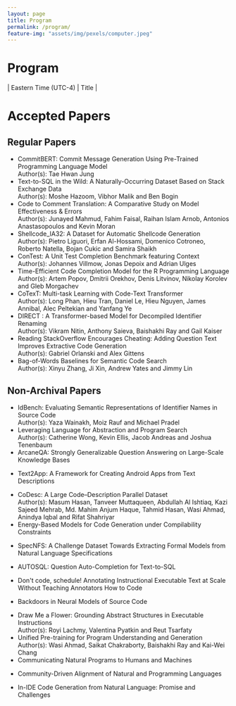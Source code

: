 ```yaml
---
layout: page
title: Program
permalink: /program/
feature-img: "assets/img/pexels/computer.jpeg"
---
```


# Program
| Eastern Time (UTC-4)   | Title |
<!-- |:-------------------|:--------------|
|9:00-9:05 |Opening Remarks |
|9:05-9:35 |**Invited Talk: [Eran Yahav](https://nlp4prog.github.io/2021/speakers/#eran_yahav)** |
|9:35-10:05 |**Invited Talk: [Charles Sutton](https://nlp4prog.github.io/2021/speakers/#charles_sutton)**  | -->
<!-- |10:05-10:30 | **Contributed Talk**:  _Code to Comment Translation: A Comparative Study on Model Effectiveness & Errors / Junayed Mahmud, Fahim Faisal, Raihan Islam Arnob, Antonios Anastasopoulos and Kevin Moran_ <br> <br>  **Contributed Talk**: _ConTest: A Unit Test Completion Benchmark featuring Context / Johannes Villmow, Jonas Depoix and Adrian Ulges_ |
|10:30-11:30 | **First poster session** <br>  _- Code to Comment Translation: A Comparative Study on Model Effectiveness & Errors <br> - ConTest: A Unit Test Completion Benchmark featuring Context <br>- CommitBERT: Commit Message Generation Using Pre-Trained Programming Language Model <br> - Time-Efficient Code Completion Model for the R Language <br> - CoTexT: Multi-task Learning with Code-Text Transformer <br> - DIRECT : A Transformer-based Model for Decompiled Identifier Renaming <br> - Text2App: A Framework for Creating Android Apps from Text Descriptions <br> - AUTOSQL: Question Auto-Completion for Text-to-SQL <br> - Don't code, schedule! Annotating Instructional Executable Text at Scale Without Teaching Annotators How to Code <br> - Backdoors in Neural Models of Source Code <br> - Draw Me a Flower: Grounding Abstract Structures in Executable Instructions <br> - CoDesc: A Large Code–Description Parallel Dataset <br> - Logic-Consistency Text Generation from Semantic Parses <br> - Awakening Latent Grounding from Pretrained Language Models for Semantic Parsing_ <br>|
|11:30-12:00 |**Invited Talk: [Mirella Lapata](https://nlp4prog.github.io/2021/speakers/#mirella_lapata)** |
|12:00-12:30 |**Invited Talk: [Julia Hockenmaier](https://nlp4prog.github.io/2021/speakers/#julia_hockenmaier)** |
|12:30-13:30 | Break |
|13:30-14:00 |**Invited Talk: [Percy Liang](https://nlp4prog.github.io/2021/speakers/#percy_liang)** |
|14:00-14:30   | **Invited Talk: [Stefanie Tellex](https://nlp4prog.github.io/2021/speakers/#stefanie_tellex)**|
|14:30-15:15| Open Discussion |
|15:15-15:45 |**Invited Talk: [Lin Tan](https://nlp4prog.github.io/2021/speakers/#lin_tan)** |
|15:45-16:15 |**Invited Talk: [Brad Myers](https://nlp4prog.github.io/2021/speakers/#brad_myers)** |
|16:15-16:40 |**Contributed Talk**: _In-IDE Code Generation from Natural Language: Promise and Challenges / Frank F. Xu, Bogdan Vasilescu and Graham Neubig_ <br> <br> **Contributed Talk**: _Leveraging Language for Abstraction and Program Search / Catherine Wong, Kevin Ellis, Jacob Andreas and Joshua Tenenbaum_  |
|16:40-17:35| **Second Poster Session** <br>_- In-IDE Code Generation from Natural Language: Promise and Challenges<br>- Leveraging Language for Abstraction and Program Search<br>- Text-to-SQL in the wild: A naturally-occurring dataset based on Stack Exchange Data <br>- Shellcode_IA32: A Dataset for Automatic Shellcode Generation <br>- Reading StackOverflow Encourages Cheating: Adding Question Text Improves Extractive Code Generation <br>- Bag-of-Words Baselines for Semantic Code Search <br>- ArcaneQA: Strongly Generalizable Question Answering on Large-Scale Knowledge Bases <br>- Energy-Based Models for Code Generation under Compilability Constraints <br>- SpecNFS: A Challenge Dataset Towards Extracting Formal Models from Natural Language Specifications <br>- Communicating Natural Programs to Humans and Machines <br>- Community-Driven Alignment of Natural and Programming Languages <br>- IdBench: Evaluating Semantic Representations of Identifier Names in Source Code  <br>- Unified Pre-training for Program Understanding and Generation <br>- Analysis of Tree-Structured Architectures for Code Generation <br>- Disentangled Code Representation Learning for Multiple Programming Languages_ |
|17:35-17:45 | Concluding Remarks|
 -->

# Accepted Papers

## Regular Papers
+ CommitBERT: Commit Message Generation Using Pre-Trained Programming Language Model <br>
Author(s): Tae Hwan Jung
+  Text-to-SQL in the Wild: A Naturally-Occurring Dataset Based on Stack Exchange Data <br>
Author(s): Moshe Hazoom, Vibhor Malik and Ben Bogin
+  Code to Comment Translation: A Comparative Study on Model Effectiveness & Errors <br>
Author(s): Junayed Mahmud, Fahim Faisal, Raihan Islam Arnob, Antonios Anastasopoulos and Kevin Moran
+  Shellcode_IA32: A Dataset for Automatic Shellcode Generation <br>
Author(s): Pietro Liguori, Erfan Al-Hossami, Domenico Cotroneo, Roberto Natella, Bojan Cukic and Samira Shaikh 
+ ConTest: A Unit Test Completion Benchmark featuring Context <br>
Author(s): Johannes Villmow, Jonas Depoix and Adrian Ulges
+  Time-Efficient Code Completion Model for the R Programming Language <br>
Author(s): Artem Popov, Dmitrii Orekhov, Denis Litvinov, Nikolay Korolev and Gleb Morgachev
+  CoTexT: Multi-task Learning with Code-Text Transformer <br>
Author(s): Long Phan, Hieu Tran, Daniel Le, Hieu Nguyen, James Annibal, Alec Peltekian and Yanfang Ye
+  DIRECT : A Transformer-based Model for Decompiled Identifier Renaming <br>
Author(s): Vikram Nitin, Anthony Saieva, Baishakhi Ray and Gail Kaiser 
+  Reading StackOverflow Encourages Cheating: Adding Question Text Improves Extractive Code Generation <br>
Author(s): Gabriel Orlanski and Alex Gittens
+  Bag-of-Words Baselines for Semantic Code Search <br>
Author(s): Xinyu Zhang, Ji Xin, Andrew Yates and Jimmy Lin



## Non-Archival Papers
+ IdBench: Evaluating Semantic Representations of Identifier Names in Source Code <br>
Author(s): Yaza Wainakh, Moiz Rauf and Michael Pradel
+ Leveraging Language for Abstraction and Program Search <br>
Author(s): Catherine Wong, Kevin Ellis, Jacob Andreas and Joshua Tenenbaum
+  ArcaneQA: Strongly Generalizable Question Answering on Large-Scale Knowledge Bases <br>
<!-- Author(s): Yu Gu and Yu Su -->
+  Text2App: A Framework for Creating Android Apps from Text Descriptions <br>
<!-- Author(s): Masum Hasan, Kazi Sajeed Mehrab, Wasi Ahmad and Rifat Shahriyar -->
+  CoDesc: A Large Code–Description Parallel Dataset <br>
Author(s): Masum Hasan, Tanveer Muttaqueen, Abdullah Al Ishtiaq, Kazi Sajeed Mehrab, Md. Mahim Anjum Haque, Tahmid Hasan, Wasi Ahmad, Anindya Iqbal and Rifat Shahriyar 
+  Energy-Based Models for Code Generation under Compilability Constraints <br>
<!-- Author(s): Tomasz Korbak, Hady Elsahar, GermÃ¡n Kruszewski and Marc Dymetman -->
+  SpecNFS: A Challenge Dataset Towards Extracting Formal Models from Natural Language Specifications <br>
<!-- Author(s): Sayontan Ghosh, Amanpreet Singh, Alex Merenstein, Wei Su, Scott Smolka, Erez Zadok and Niranjan Balasubramanian -->
+  AUTOSQL: Question Auto-Completion for Text-to-SQL <br>
<!-- Author(s): Naihao Deng, Shuaichen Chang, Peng Shi, Tao Yu and Rui Zhang -->
+  Don't code, schedule! Annotating Instructional Executable Text at Scale Without Teaching Annotators How to Code <br>
<!-- Author(s): Uri Goren and Reut Tsarfaty  -->
+ Backdoors in Neural Models of Source Code <br>
<!-- Author(s): Goutham Ramakrishnan and Aws Albarghouthi -->
+  Draw Me a Flower: Grounding Abstract Structures in Executable Instructions <br>
Author(s): Royi Lachmy, Valentina Pyatkin and Reut Tsarfaty 
+  Unified Pre-training for Program Understanding and Generation <br>
Author(s): Wasi Ahmad, Saikat Chakraborty, Baishakhi Ray and Kai-Wei Chang
+  Communicating Natural Programs to Humans and Machines <br>
<!-- Author(s): Sam Acquaviva, Yewen Pu, Marta Kryven, Theodoros Sechopoulos, MH Tessler and Joshua Tenenbaum -->
+  Community-Driven Alignment of Natural and Programming Languages <br>
<!-- Author(s): Leonardo Hernandez-Cano, Yewen Pu, Robert Hawkins, Josh Tenenbaum and Armando Solar-Lezama -->
+  In-IDE Code Generation from Natural Language: Promise and Challenges <br>
<!-- Author(s): Frank F. Xu, Bogdan Vasilescu and Graham Neubig -->
